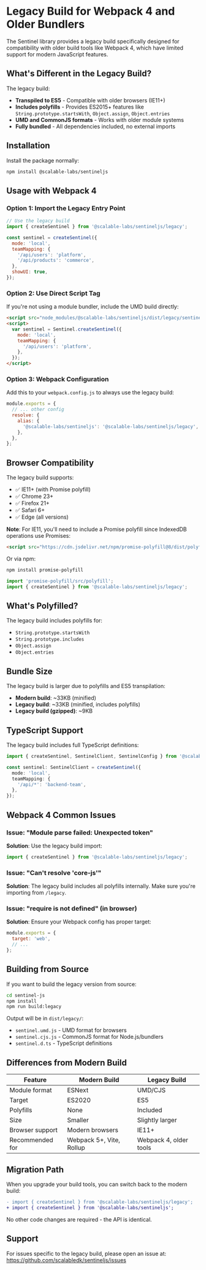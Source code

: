 # Legacy Build for Webpack 4 and Older Bundlers

The Sentinel library provides a legacy build specifically designed for compatibility with older build tools like Webpack 4, which have limited support for modern JavaScript features.

## What's Different in the Legacy Build?

The legacy build:
- **Transpiled to ES5** - Compatible with older browsers (IE11+)
- **Includes polyfills** - Provides ES2015+ features like `String.prototype.startsWith`, `Object.assign`, `Object.entries`
- **UMD and CommonJS formats** - Works with older module systems
- **Fully bundled** - All dependencies included, no external imports

## Installation

Install the package normally:

```bash
npm install @scalable-labs/sentineljs
```

## Usage with Webpack 4

### Option 1: Import the Legacy Entry Point

```javascript
// Use the legacy build
import { createSentinel } from '@scalable-labs/sentineljs/legacy';

const sentinel = createSentinel({
  mode: 'local',
  teamMapping: {
    '/api/users': 'platform',
    '/api/products': 'commerce',
  },
  showUI: true,
});
```

### Option 2: Use Direct Script Tag

If you're not using a module bundler, include the UMD build directly:

```html
<script src="node_modules/@scalable-labs/sentineljs/dist/legacy/sentinel.umd.js"></script>
<script>
  var sentinel = Sentinel.createSentinel({
    mode: 'local',
    teamMapping: {
      '/api/users': 'platform',
    },
  });
</script>
```

### Option 3: Webpack Configuration

Add this to your `webpack.config.js` to always use the legacy build:

```javascript
module.exports = {
  // ... other config
  resolve: {
    alias: {
      '@scalable-labs/sentineljs': '@scalable-labs/sentineljs/legacy',
    },
  },
};
```

## Browser Compatibility

The legacy build supports:
- ✅ IE11+ (with Promise polyfill)
- ✅ Chrome 23+
- ✅ Firefox 21+
- ✅ Safari 6+
- ✅ Edge (all versions)

**Note**: For IE11, you'll need to include a Promise polyfill since IndexedDB operations use Promises:

```html
<script src="https://cdn.jsdelivr.net/npm/promise-polyfill@8/dist/polyfill.min.js"></script>
```

Or via npm:

```bash
npm install promise-polyfill
```

```javascript
import 'promise-polyfill/src/polyfill';
import { createSentinel } from '@scalable-labs/sentineljs/legacy';
```

## What's Polyfilled?

The legacy build includes polyfills for:
- `String.prototype.startsWith`
- `String.prototype.includes`
- `Object.assign`
- `Object.entries`

## Bundle Size

The legacy build is larger due to polyfills and ES5 transpilation:

- **Modern build**: ~33KB (minified)
- **Legacy build**: ~33KB (minified, includes polyfills)
- **Legacy build (gzipped)**: ~9KB

## TypeScript Support

The legacy build includes full TypeScript definitions:

```typescript
import { createSentinel, SentinelClient, SentinelConfig } from '@scalable-labs/sentineljs/legacy';

const sentinel: SentinelClient = createSentinel({
  mode: 'local',
  teamMapping: {
    '/api/*': 'backend-team',
  },
});
```

## Webpack 4 Common Issues

### Issue: "Module parse failed: Unexpected token"

**Solution**: Use the legacy build import:
```javascript
import { createSentinel } from '@scalable-labs/sentineljs/legacy';
```

### Issue: "Can't resolve 'core-js'"

**Solution**: The legacy build includes all polyfills internally. Make sure you're importing from `/legacy`.

### Issue: "require is not defined" (in browser)

**Solution**: Ensure your Webpack config has proper target:
```javascript
module.exports = {
  target: 'web',
  // ...
};
```

## Building from Source

If you want to build the legacy version from source:

```bash
cd sentinel-js
npm install
npm run build:legacy
```

Output will be in `dist/legacy/`:
- `sentinel.umd.js` - UMD format for browsers
- `sentinel.cjs.js` - CommonJS format for Node.js/bundlers
- `sentinel.d.ts` - TypeScript definitions

## Differences from Modern Build

| Feature | Modern Build | Legacy Build |
|---------|-------------|--------------|
| Module format | ESNext | UMD/CJS |
| Target | ES2020 | ES5 |
| Polyfills | None | Included |
| Size | Smaller | Slightly larger |
| Browser support | Modern browsers | IE11+ |
| Recommended for | Webpack 5+, Vite, Rollup | Webpack 4, older tools |

## Migration Path

When you upgrade your build tools, you can switch back to the modern build:

```diff
- import { createSentinel } from '@scalable-labs/sentineljs/legacy';
+ import { createSentinel } from '@scalable-labs/sentineljs';
```

No other code changes are required - the API is identical.

## Support

For issues specific to the legacy build, please open an issue at:
https://github.com/scalabledk/sentineljs/issues
